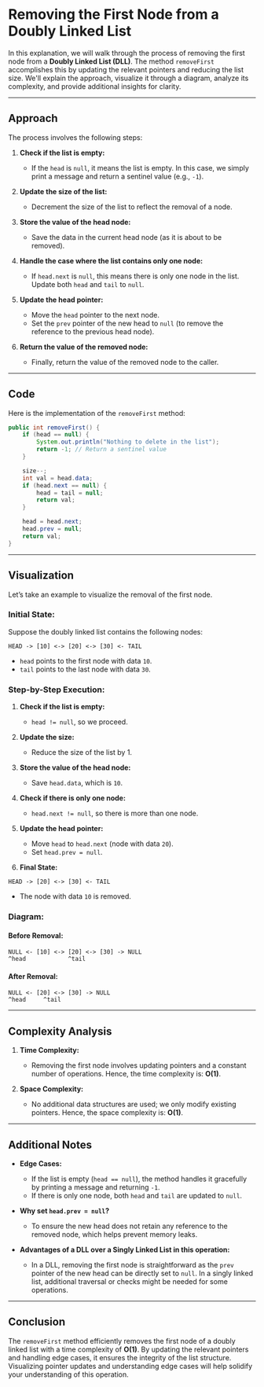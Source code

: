 # Removing the First Node from a Doubly Linked List

In this explanation, we will walk through the process of removing the first node from a **Doubly Linked List (DLL)**. The method `removeFirst` accomplishes this by updating the relevant pointers and reducing the list size. We'll explain the approach, visualize it through a diagram, analyze its complexity, and provide additional insights for clarity.

---

## **Approach**
The process involves the following steps:

1. **Check if the list is empty:**
   - If the `head` is `null`, it means the list is empty. In this case, we simply print a message and return a sentinel value (e.g., `-1`).

2. **Update the size of the list:**
   - Decrement the size of the list to reflect the removal of a node.

3. **Store the value of the head node:**
   - Save the data in the current head node (as it is about to be removed).

4. **Handle the case where the list contains only one node:**
   - If `head.next` is `null`, this means there is only one node in the list. Update both `head` and `tail` to `null`.

5. **Update the head pointer:**
   - Move the `head` pointer to the next node.
   - Set the `prev` pointer of the new head to `null` (to remove the reference to the previous head node).

6. **Return the value of the removed node:**
   - Finally, return the value of the removed node to the caller.

---

## **Code**
Here is the implementation of the `removeFirst` method:

```java
public int removeFirst() {
    if (head == null) {
        System.out.println("Nothing to delete in the list");
        return -1; // Return a sentinel value
    }

    size--;
    int val = head.data;
    if (head.next == null) {
        head = tail = null;
        return val;
    }

    head = head.next;
    head.prev = null;
    return val;
}
```

---

## **Visualization**
Let’s take an example to visualize the removal of the first node.

### Initial State:
Suppose the doubly linked list contains the following nodes:

```
HEAD -> [10] <-> [20] <-> [30] <- TAIL
```
- `head` points to the first node with data `10`.
- `tail` points to the last node with data `30`.

### Step-by-Step Execution:
1. **Check if the list is empty:**
   - `head != null`, so we proceed.

2. **Update the size:**
   - Reduce the size of the list by 1.

3. **Store the value of the head node:**
   - Save `head.data`, which is `10`.

4. **Check if there is only one node:**
   - `head.next != null`, so there is more than one node.

5. **Update the head pointer:**
   - Move `head` to `head.next` (node with data `20`).
   - Set `head.prev = null`.

6. **Final State:**

```
HEAD -> [20] <-> [30] <- TAIL
```
- The node with data `10` is removed.

### Diagram:

#### Before Removal:
```
NULL <- [10] <-> [20] <-> [30] -> NULL
^head            ^tail
```

#### After Removal:
```
NULL <- [20] <-> [30] -> NULL
^head     ^tail
```

---

## **Complexity Analysis**

1. **Time Complexity:**
   - Removing the first node involves updating pointers and a constant number of operations. Hence, the time complexity is:
     **O(1)**.

2. **Space Complexity:**
   - No additional data structures are used; we only modify existing pointers. Hence, the space complexity is:
     **O(1)**.

---

## **Additional Notes**

- **Edge Cases:**
  - If the list is empty (`head == null`), the method handles it gracefully by printing a message and returning `-1`.
  - If there is only one node, both `head` and `tail` are updated to `null`.

- **Why set `head.prev = null`?**
  - To ensure the new head does not retain any reference to the removed node, which helps prevent memory leaks.

- **Advantages of a DLL over a Singly Linked List in this operation:**
  - In a DLL, removing the first node is straightforward as the `prev` pointer of the new head can be directly set to `null`. In a singly linked list, additional traversal or checks might be needed for some operations.

---

## **Conclusion**
The `removeFirst` method efficiently removes the first node of a doubly linked list with a time complexity of **O(1)**. By updating the relevant pointers and handling edge cases, it ensures the integrity of the list structure. Visualizing pointer updates and understanding edge cases will help solidify your understanding of this operation.

